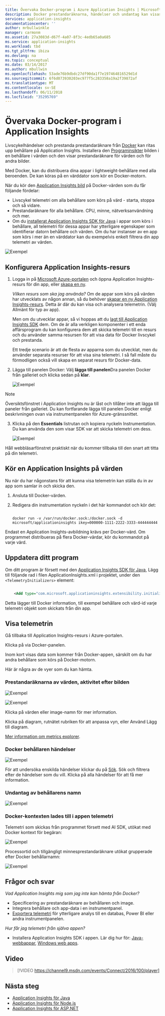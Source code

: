 ```yaml
---
title: Övervaka Docker-program i Azure Application Insights | Microsoft Docs
description: Docker prestandaräknarna, händelser och undantag kan visas i Application Insights, tillsammans med telemetri från av appar.
services: application-insights
documentationcenter: ''
author: mrbullwinkle
manager: carmonm
ms.assetid: 27a3083d-d67f-4a07-8f3c-4edb65a0a685
ms.service: application-insights
ms.workload: tbd
ms.tgt_pltfrm: ibiza
ms.devlang: na
ms.topic: conceptual
ms.date: 03/14/2017
ms.author: mbullwin
ms.openlocfilehash: 53ade76b9dbdc27df90da1f7e197464816529d1d
ms.sourcegitcommit: 6f6d073930203ec977f5c283358a19a2f39872af
ms.translationtype: MT
ms.contentlocale: sv-SE
ms.lasthandoff: 06/11/2018
ms.locfileid: "35295769"
---
```

# <a name="monitor-docker-applications-in-application-insights"></a>Övervaka Docker-program i Application Insights
Livscykelhändelser och prestanda prestandaräknare från [Docker](https://www.docker.com/) kan ritas upp behållare på Application Insights. Installera den [Programinsikter](https://hub.docker.com/r/microsoft/applicationinsights/) bilden i en behållare i värden och den visar prestandaräknare för värden och för andra bilder.

Med Docker, kan du distribuera dina appar i lightweight-behållare med alla beroenden. De kan köras på en värddator som kör en Docker-motorn.

När du kör den [Application Insights bild](https://hub.docker.com/r/microsoft/applicationinsights/) på Docker-värden som du får följande fördelar:

* Livscykel telemetri om alla behållare som körs på värd - starta, stoppa och så vidare.
* Prestandaräknare för alla behållare. CPU, minne, nätverksanvändning och mer.
* Om du [installerat Application Insights SDK för Java](app-insights-java-live.md) i appar som körs i behållare, all telemetri för dessa appar har ytterligare egenskaper som identifierar datorn behållare och värden. Om du har instanser av en app som körs i mer än en värddator kan du exempelvis enkelt filtrera din app telemetri av värden.

![Exempel](./media/app-insights-docker/00.png)

## <a name="set-up-your-application-insights-resource"></a>Konfigurera Application Insights-resurs
1. Logga in på [Microsoft Azure-portalen](https://azure.com) och öppna Application Insights-resurs för din app, eller [skapa en ny](app-insights-create-new-resource.md). 
   
    *Vilken resurs som ska jag använda?* Om de appar som körs på värden har utvecklats av någon annan, så du behöver [skapar en ny Application Insights-resurs](app-insights-create-new-resource.md). Detta är där du kan visa och analysera telemetrin. (Välj Allmänt för typ av app).
   
    Men om du utvecklar appar, så vi hoppas att du [lagt till Application Insights SDK](app-insights-java-live.md) dem. Om de är alla verkligen komponenter i ett enda affärsprogram du kan konfigurera dem att skicka telemetri till en resurs och du använder samma resursen för att visa data för Docker livscykel och prestanda. 
   
    Ett tredje scenario är att de flesta av apparna som du utvecklat, men du använder separata resurser för att visa sina telemetri. I så fall måste du förmodligen också vill skapa en separat resurs för Docker-data. 
2. Lägga till panelen Docker: Välj **lägga till panelen**Dra panelen Docker från galleriet och klicka sedan på **klar**. 
   
    ![Exempel](./media/app-insights-docker/03.png)

> [!NOTE]
> Översiktsfönstret i Application Insights nu är låst och tillåter inte att lägga till paneler från galleriet. Du kan fortfarande lägga till panelen Docker enligt beskrivningen ovan via instrumentpanelen för Azure-gränssnittet.

3. Klicka på den **Essentials** listrutan och kopiera nyckeln Instrumentation. Du kan använda den som visar SDK var att skicka telemetri om dess.

    ![Exempel](./media/app-insights-docker/02-props.png)

Håll webbläsarfönstret praktiskt när du kommer tillbaka till den snart att titta på din telemetri.

## <a name="run-the-application-insights-monitor-on-your-host"></a>Kör en Application Insights på värden
Nu när du har någonstans för att kunna visa telemetrin kan ställa du in av app som samlar in och skicka den.

1. Ansluta till Docker-värden. 
2. Redigera din instrumentation nyckeln i det här kommandot och kör det:
   
   ```
   
   docker run -v /var/run/docker.sock:/docker.sock -d microsoft/applicationinsights ikey=000000-1111-2222-3333-444444444
   ```

Endast en Application Insights-avbildning krävs per Docker-värd. Om programmet distribueras på flera Docker-värdar, kör du kommandot på varje värd.

## <a name="update-your-app"></a>Uppdatera ditt program
Om ditt program är försett med den [Application Insights SDK för Java](app-insights-java-get-started.md), Lägg till följande rad i filen ApplicationInsights.xml i projektet, under den `<TelemetryInitializers>` element:

```xml

    <Add type="com.microsoft.applicationinsights.extensibility.initializer.docker.DockerContextInitializer"/> 
```

Detta lägger till Docker information, till exempel behållare och värd-id varje telemetri objekt som skickats från din app.

## <a name="view-your-telemetry"></a>Visa telemetrin
Gå tillbaka till Application Insights-resurs i Azure-portalen.

Klicka på via Docker-panelen.

Inom kort visas data som kommer från Docker-appen, särskilt om du har andra behållare som körs på Docker-motorn.

Här är några av de vyer som du kan hämta.

### <a name="perf-counters-by-host-activity-by-image"></a>Prestandaräknarna av värden, aktivitet efter bilden
![Exempel](./media/app-insights-docker/10.png)

![Exempel](./media/app-insights-docker/11.png)

Klicka på värden eller image-namn för mer information.

Klicka på diagram, rutnätet rubriken för att anpassa vyn, eller Använd Lägg till diagram. 

[Mer information om metrics explorer](app-insights-metrics-explorer.md).

### <a name="docker-container-events"></a>Docker behållaren händelser
![Exempel](./media/app-insights-docker/13.png)

För att undersöka enskilda händelser klickar du på [Sök](app-insights-diagnostic-search.md). Sök och filtrera efter de händelser som du vill. Klicka på alla händelser för att få mer information.

### <a name="exceptions-by-container-name"></a>Undantag av behållarens namn
![Exempel](./media/app-insights-docker/14.png)

### <a name="docker-context-added-to-app-telemetry"></a>Docker-kontexten lades till i appen telemetri
Telemetri som skickas från programmet försett med AI SDK, utökat med Docker kontext för begäran:

![Exempel](./media/app-insights-docker/16.png)

Processortid och tillgängligt minnesprestandaräknare utökat grupperade efter Docker behållarnamn:

![Exempel](./media/app-insights-docker/15.png)

## <a name="q--a"></a>Frågor och svar
*Vad Application Insights mig som jag inte kan hämta från Docker?*

* Specificering av prestandaräknare av behållaren och image.
* Integrera behållare och app-data i en instrumentpanel.
* [Exportera telemetri](app-insights-export-telemetry.md) för ytterligare analys till en databas, Power BI eller andra instrumentpanelen.

*Hur får jag telemetri från själva appen?*

* Installera Application Insights SDK i appen. Lär dig hur för: [Java-webbappar](app-insights-java-get-started.md), [Windows web apps](app-insights-asp-net.md).

## <a name="video"></a>Video

> [!VIDEO https://channel9.msdn.com/events/Connect/2016/100/player]

## <a name="next-steps"></a>Nästa steg

* [Application Insights för Java](app-insights-java-get-started.md)
* [Application Insights för Node.js](app-insights-nodejs.md)
* [Application Insights för ASP.NET](app-insights-asp-net.md)
